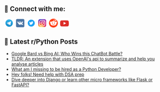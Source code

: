 ## 🔎 Connect with me:
[<img src="https://github.com/bullbesh/bullbesh/blob/main/images/Telegram.png" width="32" height="32" />](https://t.me/bullbesh)
[<img src="https://github.com/bullbesh/bullbesh/blob/main/images/VK.png" width="32" height="32" />](https://vk.com/bullbesh)
[<img src="https://github.com/bullbesh/bullbesh/blob/main/images/Twitter.png" width="32" height="32" />](https://twitter.com/bullbesh1)
[<img src="https://github.com/bullbesh/bullbesh/blob/main/images/Instagram.png" width="32" height="32" />](https://www.instagram.com/bullbesh)
[<img src="https://github.com/bullbesh/bullbesh/blob/main/images/Reddit.png" width="32" height="32" />](https://www.reddit.com/user/bullbesh)
[<img src="https://github.com/bullbesh/bullbesh/blob/main/images/YouTube.png" width="32" height="32" />](https://www.youtube.com/channel/UCtfjRs6uzgq5mfm8S06WTcg)

## 📕 Latest r/Python Posts
<!-- BLOG-POST-LIST:START -->
- [Google Bard vs Bing AI: Who Wins this ChatBot Battle?](https://www.reddit.com/r/Python/comments/126xfql/google_bard_vs_bing_ai_who_wins_this_chatbot/)
- [TLDR: An extension that uses OpenAI&#39;s api to summarize and help you analyse articles](https://www.reddit.com/r/Python/comments/126x4lo/tldr_an_extension_that_uses_openais_api_to/)
- [What am I missing to be hired as a Python Developer?](https://www.reddit.com/r/Python/comments/126wztr/what_am_i_missing_to_be_hired_as_a_python/)
- [Hey folks! Need help with DSA prep](https://www.reddit.com/r/Python/comments/126w2gz/hey_folks_need_help_with_dsa_prep/)
- [Dive deeper into Django or learn other micro frameworks like Flask or FastAPI?](https://www.reddit.com/r/Python/comments/126vu17/dive_deeper_into_django_or_learn_other_micro/)
<!-- BLOG-POST-LIST:END -->
